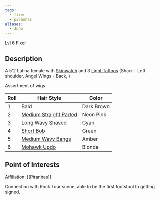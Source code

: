 ```yaml
---
tags:
  - fixer
  - piranhas
aliases:
  - Juno
---
```

Lvl 6 Fixer

## Description
A 5'2 Latina female with [Skinwatch](https://www.worldanvil.com/w/cyberpunk-jokerkiller/a/fashionware-article) and 3 [Light Tattoos](https://www.worldanvil.com/w/cyberpunk-jokerkiller/a/fashionware-article) (Shark - Left shoulder, Angel Wings - Back, )



Assortment of wigs

| Roll | Hair Style                                                                                                                                      | Color      |
| ---- | ----------------------------------------------------------------------------------------------------------------------------------------------- | ---------- |
| 1    | Bald                                                                                                                                            | Dark Brown |
| 2    | [Medium Straight Parted](https://static.wikia.nocookie.net/sims-4-files/images/7/7a/MediumStraightParted.png/revision/latest?cb=20210917171232) | Neon Pink  |
| 3    | [Long Wavy Shaved](https://static.wikia.nocookie.net/sims-4-files/images/7/7c/LongWavyShaved.png/revision/latest?cb=20210917171339)             | Cyan       |
| 4    | [Short Bob](https://static.wikia.nocookie.net/sims-4-files/images/2/2a/ShortBob.png/revision/latest?cb=20210917171941)                          | Green      |
| 5    | [Medium Wavy Bangs](https://static.wikia.nocookie.net/sims-4-files/images/6/66/MediumWavyBangs.png/revision/latest?cb=20210917171214)           | Amber      |
| 6    | [Mohawk Updo](https://static.wikia.nocookie.net/sims-4-files/images/6/67/YfHair_EF11MohawkUpdo.png/revision/latest?cb=20210920112307)           | Blonde     |

## Point of Interests

Affiliation: [[Piranhas]]

Connection with Rock Tour scene, able to be the first footstool to getting signed.

